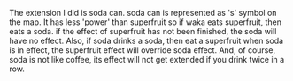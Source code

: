 The extension I did is soda can.
soda can is represented as 's' symbol on the map.
It has less 'power' than superfruit
so if waka eats superfruit, then eats a soda.
if the effect of superfruit has not been finished, the soda will have no effect.
Also, if soda drinks a soda, then eat a superfruit when soda is in effect,
the superfruit effect will override soda effect.
And, of course, soda is not like coffee, 
its effect will not get extended if you drink twice in a row.